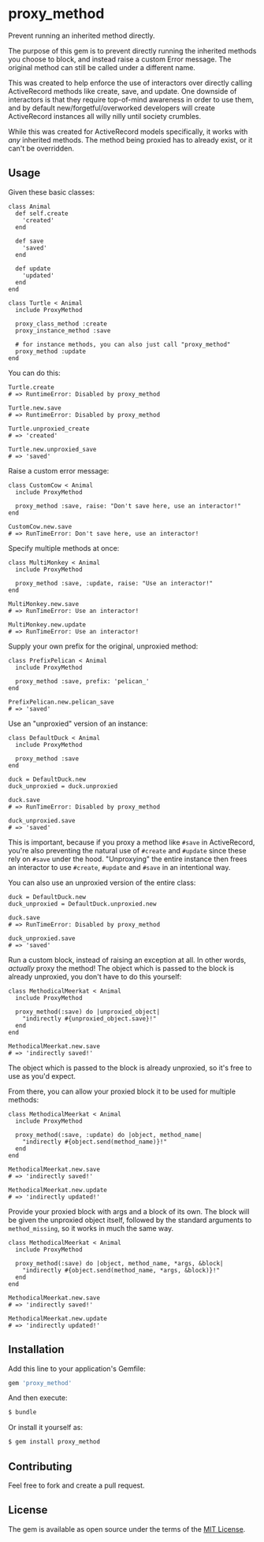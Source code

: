 # proxy_method

Prevent running an inherited method directly.

The purpose of this gem is to prevent directly running the inherited
methods you choose to block, and instead raise a custom Error message.
The original method can still be called under a different name.

This was created to help enforce the use of interactors over directly
calling ActiveRecord methods like create, save, and update. One downside
of interactors is that they require top-of-mind awareness in order to use
them, and by default new/forgetful/overworked developers will create
ActiveRecord instances all willy nilly until society crumbles.

While this was created for ActiveRecord models specifically, it works
with *any* inherited methods. The method being proxied has to already
exist, or it can't be overridden.

## Usage

Given these basic classes:

    class Animal
      def self.create
        'created'
      end
    
      def save
        'saved'
      end
      
      def update
        'updated'
      end
    end
    
    class Turtle < Animal
      include ProxyMethod
    
      proxy_class_method :create
      proxy_instance_method :save
      
      # for instance methods, you can also just call "proxy_method"
      proxy_method :update
    end

You can do this:

    Turtle.create
    # => RuntimeError: Disabled by proxy_method
    
    Turtle.new.save
    # => RuntimeError: Disabled by proxy_method
    
    Turtle.unproxied_create
    # => 'created'
    
    Turtle.new.unproxied_save
    # => 'saved'

Raise a custom error message:

    class CustomCow < Animal
      include ProxyMethod
      
      proxy_method :save, raise: "Don't save here, use an interactor!"
    end
    
    CustomCow.new.save
    # => RunTimeError: Don't save here, use an interactor!

Specify multiple methods at once:

    class MultiMonkey < Animal
      include ProxyMethod
      
      proxy_method :save, :update, raise: "Use an interactor!"
    end
    
    MultiMonkey.new.save
    # => RunTimeError: Use an interactor!
    
    MultiMonkey.new.update
    # => RunTimeError: Use an interactor!    

Supply your own prefix for the original, unproxied method:

    class PrefixPelican < Animal
      include ProxyMethod
      
      proxy_method :save, prefix: 'pelican_'
    end
    
    PrefixPelican.new.pelican_save
    # => 'saved'

Use an "unproxied" version of an instance:

    class DefaultDuck < Animal
      include ProxyMethod
      
      proxy_method :save
    end
    
    duck = DefaultDuck.new
    duck_unproxied = duck.unproxied
    
    duck.save
    # => RunTimeError: Disabled by proxy_method 
    
    duck_unproxied.save
    # => 'saved'


This is important, because if you proxy a method like `#save` in ActiveRecord,
you're also preventing the natural use of `#create` and `#update` since these
rely on `#save` under the hood. "Unproxying" the entire instance then frees
an interactor to use `#create`, `#update` and `#save` in an intentional way.

You can also use an unproxied version of the entire class:

    duck = DefaultDuck.new
    duck_unproxied = DefaultDuck.unproxied.new
    
    duck.save
    # => RunTimeError: Disabled by proxy_method 
    
    duck_unproxied.save
    # => 'saved'

Run a custom block, instead of raising an exception at all. In other words, *actually* proxy the
method! The object which is passed to the block is already unproxied, you don't have to do this
yourself:

    class MethodicalMeerkat < Animal
      include ProxyMethod
      
      proxy_method(:save) do |unproxied_object|
        "indirectly #{unproxied_object.save}!"
      end
    end
    
    MethodicalMeerkat.new.save
    # => 'indirectly saved!'

The object which is passed to the block is already unproxied, so it's free to use as you'd expect.

From there, you can allow your proxied block it to be used for multiple methods:

    class MethodicalMeerkat < Animal
      include ProxyMethod
      
      proxy_method(:save, :update) do |object, method_name|
        "indirectly #{object.send(method_name)}!"
      end
    end
    
    MethodicalMeerkat.new.save
    # => 'indirectly saved!'
    
    MethodicalMeerkat.new.update
    # => 'indirectly updated!'    

Provide your proxied block with args and a block of its own. The block will be given the
unproxied object itself, followed by the standard arguments to `method_missing`, 
so it works in much the same way.

    class MethodicalMeerkat < Animal
      include ProxyMethod
      
      proxy_method(:save) do |object, method_name, *args, &block|
        "indirectly #{object.send(method_name, *args, &block)}!"
      end
    end
    
    MethodicalMeerkat.new.save
    # => 'indirectly saved!'
    
    MethodicalMeerkat.new.update
    # => 'indirectly updated!'    


## Installation
Add this line to your application's Gemfile:

```ruby
gem 'proxy_method'
```

And then execute:
```bash
$ bundle
```

Or install it yourself as:
```bash
$ gem install proxy_method
```

## Contributing
Feel free to fork and create a pull request. 

## License
The gem is available as open source under the terms of the [MIT License](https://opensource.org/licenses/MIT).
